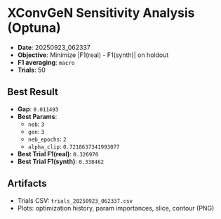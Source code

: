 # XConvGeN Sensitivity Analysis (Optuna)

- **Date**: 20250923_062337
- **Objective**: Minimize |F1(real) - F1(synth)| on holdout
- **F1 averaging**: `macro`
- **Trials**: 50

## Best Result
- **Gap**: `0.011493`
- **Best Params**:
  - `neb`: `3`
  - `gen`: `3`
  - `neb_epochs`: `2`
  - `alpha_clip`: `0.7218637341993077`
- **Best Trial F1(real)**: `0.326970`
- **Best Trial F1(synth)**: `0.338462`

## Artifacts
- Trials CSV: `trials_20250923_062337.csv`
- Plots: optimization history, param importances, slice, contour (PNG)
